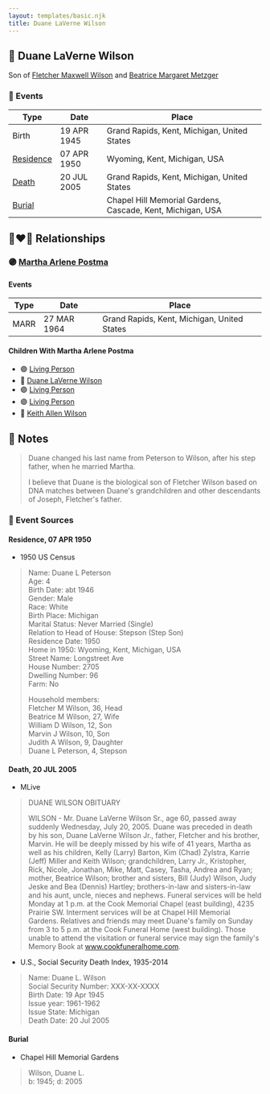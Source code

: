 ```yaml
---
layout: templates/basic.njk
title: Duane LaVerne Wilson
---
```

## 🔵 Duane LaVerne Wilson

Son of [Fletcher Maxwell Wilson](/people/3/32597724) and [Beatrice Margaret Metzger](/people/7/79763948)

### 📆 Events

Type | Date | Place
------ | ------ | ------
Birth | 19 APR 1945 | Grand Rapids, Kent, Michigan, United States
[Residence](#event-1) | 07 APR 1950 | Wyoming, Kent, Michigan, USA
[Death](#event-2) | 20 JUL 2005 | Grand Rapids, Kent, Michigan, United States
[Burial](#event-3) |  | Chapel Hill Memorial Gardens, Cascade, Kent, Michigan, USA

## 👩‍❤️‍👨 Relationships

### 🟣 [Martha Arlene Postma](/people/3/39368292)

#### Events

Type | Date | Place
------ | ------ | ------
MARR | 27 MAR 1964 | Grand Rapids, Kent, Michigan, United States
#### Children With Martha Arlene Postma
* 🟣 [Living Person](/people/9/92555368)
* 🔵 [Duane LaVerne Wilson](/people/2/26268040)
* 🟣 [Living Person](/people/4/47560746)
* 🟣 [Living Person](/people/4/46067436)
* 🔵 [Keith Allen Wilson](/people/3/37910144)
## 📝 Notes
>   
  > Duane changed his last name from Peterson to Wilson, after his step father, when he married Martha.
>   
  > I believe that Duane is the biological son of Fletcher Wilson based on DNA matches between Duane's grandchildren and other descendants of Joseph, Fletcher's father.
### 📰 Event Sources

#### <a id="event-1"></a> Residence, 07 APR 1950
* 1950 US Census
>   
  > Name: Duane L Peterson  
  > Age: 4  
  > Birth Date: abt 1946  
  > Gender: Male  
  > Race: White  
  > Birth Place: Michigan  
  > Marital Status: Never Married (Single)  
  > Relation to Head of House: Stepson (Step Son)  
  > Residence Date: 1950  
  > Home in 1950: Wyoming, Kent, Michigan, USA  
  > Street Name: Longstreet Ave  
  > House Number: 2705  
  > Dwelling Number: 96  
  > Farm: No  
  >   
  > Household members:  
  > Fletcher M Wilson, 36, Head  
  > Beatrice M Wilson, 27, Wife  
  > William D Wilson, 12, Son  
  > Marvin J Wilson, 10, Son  
  > Judith A Wilson, 9, Daughter  
  > Duane L Peterson, 4, Stepson  
  >

#### <a id="event-2"></a> Death, 20 JUL 2005
* MLive
>   
  > DUANE WILSON OBITUARY  
  >   
  > WILSON - Mr. Duane LaVerne Wilson Sr., age 60, passed away suddenly Wednesday, July 20, 2005. Duane was preceded in death by his son, Duane LaVerne Wilson Jr., father, Fletcher and his brother, Marvin. He will be deeply missed by his wife of 41 years, Martha as well as his children, Kelly (Larry) Barton, Kim (Chad) Zylstra, Karrie (Jeff) Miller and Keith Wilson; grandchildren, Larry Jr., Kristopher, Rick, Nicole, Jonathan, Mike, Matt, Casey, Tasha, Andrea and Ryan; mother, Beatrice Wilson; brother and sisters, Bill (Judy) Wilson, Judy Jeske and Bea (Dennis) Hartley; brothers-in-law and sisters-in-law and his aunt, uncle, nieces and nephews. Funeral services will be held Monday at 1 p.m. at the Cook Memorial Chapel (east building), 4235 Prairie SW. Interment services will be at Chapel Hill Memorial Gardens. Relatives and friends may meet Duane's family on Sunday from 3 to 5 p.m. at the Cook Funeral Home (west building). Those unable to attend the visitation or funeral service may sign the family's Memory Book at www.cookfuneralhome.com.
* U.S., Social Security Death Index, 1935-2014
>   
  > Name: Duane L. Wilson  
  > Social Security Number: XXX-XX-XXXX  
  > Birth Date: 19 Apr 1945  
  > Issue year: 1961-1962  
  > Issue State: Michigan  
  > Death Date: 20 Jul 2005

#### <a id="event-3"></a> Burial
* Chapel Hill Memorial Gardens
>   
  > Wilson, Duane L.  
  > b: 1945; d: 2005